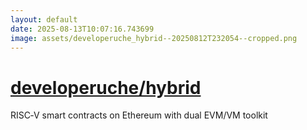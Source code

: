 ```yaml
---
layout: default
date: 2025-08-13T10:07:16.743699
image: assets/developeruche_hybrid--20250812T232054--cropped.png
---
```


# [developeruche/hybrid](https://github.com/developeruche/hybrid)

RISC‑V smart contracts on Ethereum with dual EVM/VM toolkit

